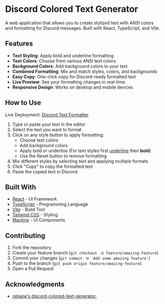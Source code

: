 # Discord Colored Text Generator

A web application that allows you to create stylized text with ANSI colors and formatting for Discord messages. Built with React, TypeScript, and Vite.

## Features

- **Text Styling**: Apply bold and underline formatting
- **Text Colors**: Choose from various ANSI text colors
- **Background Colors**: Add background colors to your text
- **Combined Formatting**: Mix and match styles, colors, and backgrounds
- **Easy Copy**: One-click copy for Discord-ready formatted text
- **Live Preview**: See your formatting changes in real-time
- **Responsive Design**: Works on desktop and mobile devices

## How to Use

Live Deployment: [Discord Text Formatter](https://discord-colored-text-generaotr.vercel.app/)

1. Type or paste your text in the editor
2. Select the text you want to format
3. Click on any style button to apply formatting:
   - Choose text colors
   - Add background colors
   - Apply bold or underline (For text styles first
     <u>underline</u> then <strong>bold</strong>)
   - Use the Reset button to remove formatting
4. Mix different styles by selecting text and applying multiple formats
5. Click "Copy" to copy the formatted text
6. Paste the copied text in Discord

## Built With

- [React](https://reactjs.org/) - UI Framework
- [TypeScript](https://www.typescriptlang.org/) - Programming Language
- [Vite](https://vitejs.dev/) - Build Tool
- [Tailwind CSS](https://tailwindcss.com/) - Styling
- [Mantine](https://mantine.dev/) - UI Components

## Contributing

1. Fork the repository
2. Create your feature branch (`git checkout -b feature/amazing-feature`)
3. Commit your changes (`git commit -m 'Add some amazing feature'`)
4. Push to the branch (`git push origin feature/amazing-feature`)
5. Open a Pull Request

## Acknowledgments

- [rebane's discord-colored-text-generator.](https://gist.github.com/rebane2001/07f2d8e80df053c70a1576d27eabe97c)
